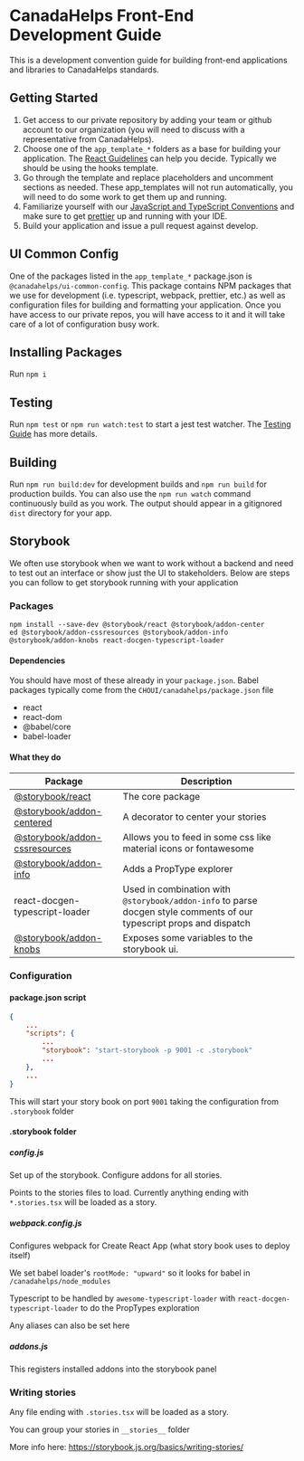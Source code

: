 # CanadaHelps Front-End Development Guide
This is a development convention guide for building front-end applications and libraries to CanadaHelps standards.

## Getting Started

1. Get access to our private repository by adding your team or github account to our organization (you will need to discuss with a representative from CanadaHelps).
2. Choose one of the `app_template_*` folders as a base for building your application. The [React Guidelines](react-guidelines/) can help you decide. Typically we should be using the hooks template.
3. Go through the template and replace placeholders and uncomment sections as needed. These app_templates will not run automatically, you will need to do some work to get them up and running.
4. Familiarize yourself with our [JavaScript and TypeScript Conventions](js-ts-conventions) and make sure to get [prettier](https://prettier.io/) up and running with your IDE.
5. Build your application and issue a pull request against develop.

## UI Common Config

One of the packages listed in the `app_template_*` package.json is `@canadahelps/ui-common-config`. This package contains NPM packages that we use for development (i.e. typescript, webpack, prettier, etc.) as well as configuration files for building and formatting your application. Once you have access to our private repos, you will have access to it and it will take care of a lot of configuration busy work.

## Installing Packages

Run `npm i`

## Testing

Run `npm test` or `npm run watch:test` to start a jest test watcher. The [Testing Guide](tests-guidelines) has more details.

## Building

Run `npm run build:dev` for development builds and `npm run build` for production builds. You can also use the `npm run watch` command continuously build as you work.
The output should appear in a gitignored `dist` directory for your app.


## Storybook

We often use storybook when we want to work without a backend and need to test out an interface or show just the UI to stakeholders. Below are steps you can follow to get storybook running with your application

### Packages

```shell
npm install --save-dev @storybook/react @storybook/addon-center
ed @storybook/addon-cssresources @storybook/addon-info @storybook/addon-knobs react-docgen-typescript-loader
```

#### Dependencies

You should have most of these already in your `package.json`. Babel packages typically come from the `CHOUI/canadahelps/package.json` file

* react
* react-dom
* @babel/core
* babel-loader

#### What they do

| Package                                                                                                  | Description                                                                                                          |
|----------------------------------------------------------------------------------------------------------|----------------------------------------------------------------------------------------------------------------------|
| [@storybook/react](https://github.com/storybooks/storybook/tree/master)                                  | The core package                                                                                                     |
| [@storybook/addon-centered ](https://github.com/storybooks/storybook/tree/master/addons/centered )       | A decorator to center your stories                                                                                   |
| [@storybook/addon-cssresources](https://github.com/storybooks/storybook/tree/master/addons/cssresources) | Allows you to feed in some css like material icons or fontawesome                                                    |
| [@storybook/addon-info ](https://github.com/storybooks/storybook/tree/master/addons/info )               | Adds a PropType explorer                                                                                             |
| react-docgen-typescript-loader                                                                           | Used in combination with `@storybook/addon-info` to parse docgen style comments of our typescript props and dispatch |
| [@storybook/addon-knobs](https://github.com/storybooks/storybook/tree/master/addons/knobs)               | Exposes some variables to the storybook ui.                                                                          |

### Configuration

#### package.json script

```json
{
    ...
    "scripts": {
        ...
        "storybook": "start-storybook -p 9001 -c .storybook"
        ...
    },
    ...
}
```

This will start your story book on port `9001` taking the configuration from `.storybook` folder

#### .storybook folder

##### config.js

Set up of the storybook. Configure addons for all stories.

Points to the stories files to load. Currently anything ending with `*.stories.tsx` will be loaded as a story.

##### webpack.config.js

Configures webpack for Create React App (what story book uses to deploy itself)

We set babel loader's `rootMode: "upward"` so it looks for babel in `/canadahelps/node_modules`

Typescript to be handled by `awesome-typescript-loader` with `react-docgen-typescript-loader` to do the PropTypes exploration

Any aliases can also be set here

##### addons.js

This registers installed addons into the storybook panel

### Writing stories

Any file ending with `.stories.tsx` will be loaded as a story.

You can group your stories in `__stories__` folder

More info here: https://storybook.js.org/basics/writing-stories/
